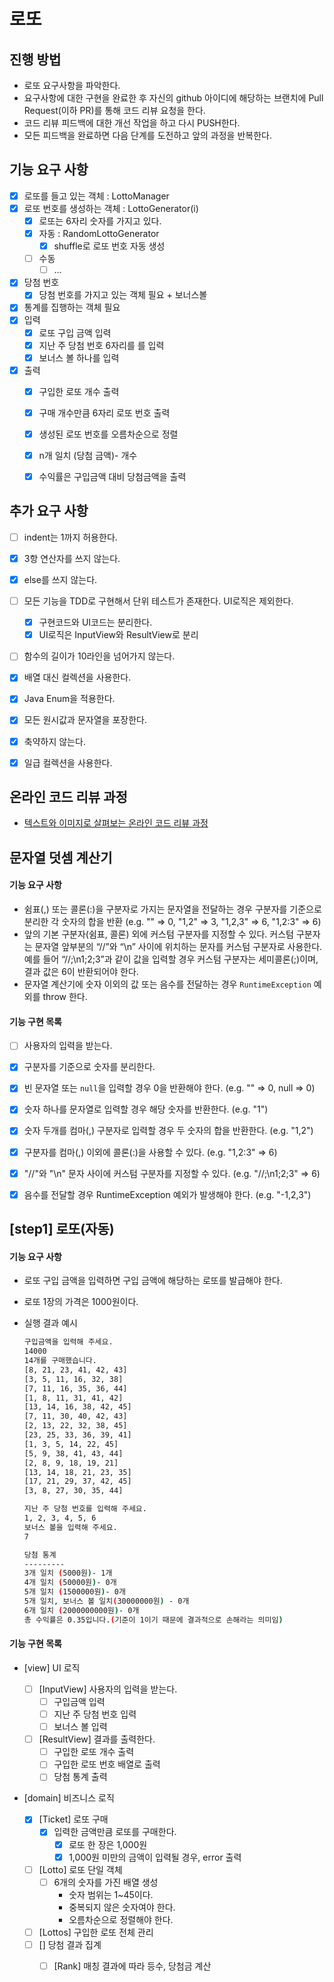 # 로또
## 진행 방법
* 로또 요구사항을 파악한다.
* 요구사항에 대한 구현을 완료한 후 자신의 github 아이디에 해당하는 브랜치에 Pull Request(이하 PR)를 통해 코드 리뷰 요청을 한다.
* 코드 리뷰 피드백에 대한 개선 작업을 하고 다시 PUSH한다.
* 모든 피드백을 완료하면 다음 단계를 도전하고 앞의 과정을 반복한다.

## 기능 요구 사항
- [x] 로또를 들고 있는 객체 : LottoManager
- [x] 로또 번호를 생성하는 객체 : LottoGenerator(i)
  - [x] 로또는 6자리 숫자를 가지고 있다.
  - [x] 자동	: RandomLottoGenerator
    - [x] shuffle로 로또 번호 자동 생성
  - [ ] 수동
    - [ ] ...
  
- [x] 당첨 번호
  - [x] 당첨 번호를 가지고 있는 객체 필요 + 보너스볼
- [x] 통계를 집행하는 객체 필요
- [x] 입력
  - [x] 로또 구입 금액 입력
  - [x] 지난 주 당첨 번호 6자리를 를 입력
  - [x] 보너스 볼 하나를 입력
- [x] 출력
  - [x] 구입한 로또 개수 출력
  - [x] 구매 개수만큼 6자리 로또 번호 출력
  - [x] 생성된 로또 번호를 오름차순으로 정렬
  - [x] n개 일치 (당첨 금액)- 개수
  - [x] 수익률은 구입금액 대비 당첨금액을 출력



## 추가 요구 사항

- [ ] indent는 1까지 허용한다.
- [x] 3항 연산자를 쓰지 않는다.
- [x] else를 쓰지 않는다.
- [ ] 모든 기능을 TDD로 구현해서 단위 테스트가 존재한다. UI로직은 제외한다.
  - [x] 구현코드와 UI코드는 분리한다.
  - [x] UI로직은 InputView와 ResultView로 분리
- [ ] 함수의 길이가 10라인을 넘어가지 않는다.
- [x] 배열 대신 컬렉션을 사용한다.
- [x] Java Enum을 적용한다.
- [x] 모든 원시값과 문자열을 포장한다.
- [x] 축약하지 않는다.
- [x] 일급 컬렉션을 사용한다.



## 온라인 코드 리뷰 과정
* [텍스트와 이미지로 살펴보는 온라인 코드 리뷰 과정](https://github.com/next-step/nextstep-docs/tree/master/codereview)



## 문자열 덧셈 계산기

#### 기능 요구 사항

- 쉼표(,) 또는 콜론(:)을 구분자로 가지는 문자열을 전달하는 경우 구분자를 기준으로 분리한 각 숫자의 합을 반환 (e.g. "" => 0, "1,2" => 3, "1,2,3" => 6, "1,2:3" => 6)
- 앞의 기본 구분자(쉼표, 콜론) 외에 커스텀 구분자를 지정할 수 있다. 커스텀 구분자는 문자열 앞부분의 “//”와 “\n” 사이에 위치하는 문자를 커스텀 구분자로 사용한다. 예를 들어 “//;\n1;2;3”과 같이 값을 입력할 경우 커스텀 구분자는 세미콜론(;)이며, 결과 값은 6이 반환되어야 한다.
- 문자열 계산기에 숫자 이외의 값 또는 음수를 전달하는 경우 `RuntimeException` 예외를 throw 한다.



#### 기능 구현 **목록**

- [ ] 사용자의 입력을 받는다.
- [x] 구분자를 기준으로 숫자를 분리한다.
- [x] 빈 문자열 또는 `null`을 입력할 경우 0을 반환해야 한다. (e.g. "" => 0, null => 0)
- [x] 숫자 하나를 문자열로 입력할 경우 해당 숫자를 반환한다. (e.g. "1")
- [x] 숫자 두개를 컴마(,) 구분자로 입력할 경우 두 숫자의 합을 반환한다. (e.g. "1,2")
- [x] 구분자를 컴마(,) 이외에 콜론(:)을 사용할 수 있다. (e.g. "1,2:3" => 6)
- [x] "//"와 "\n" 문자 사이에 커스텀 구분자를 지정할 수 있다. (e.g. "//;\n1;2;3" => 6)
- [x] 음수를 전달할 경우 RuntimeException 예외가 발생해야 한다. (e.g. "-1,2,3")



## [step1] 로또(자동)

#### 기능 요구 사항

- 로또 구입 금액을 입력하면 구입 금액에 해당하는 로또를 발급해야 한다.

- 로또 1장의 가격은 1000원이다.

- 실행 결과 예시

  ```bash
  구입금액을 입력해 주세요.
  14000
  14개를 구매했습니다.
  [8, 21, 23, 41, 42, 43]
  [3, 5, 11, 16, 32, 38]
  [7, 11, 16, 35, 36, 44]
  [1, 8, 11, 31, 41, 42]
  [13, 14, 16, 38, 42, 45]
  [7, 11, 30, 40, 42, 43]
  [2, 13, 22, 32, 38, 45]
  [23, 25, 33, 36, 39, 41]
  [1, 3, 5, 14, 22, 45]
  [5, 9, 38, 41, 43, 44]
  [2, 8, 9, 18, 19, 21]
  [13, 14, 18, 21, 23, 35]
  [17, 21, 29, 37, 42, 45]
  [3, 8, 27, 30, 35, 44]
  
  지난 주 당첨 번호를 입력해 주세요.
  1, 2, 3, 4, 5, 6
  보너스 볼을 입력해 주세요.
  7
  
  당첨 통계
  ---------
  3개 일치 (5000원)- 1개
  4개 일치 (50000원)- 0개
  5개 일치 (1500000원)- 0개
  5개 일치, 보너스 볼 일치(30000000원) - 0개
  6개 일치 (2000000000원)- 0개
  총 수익률은 0.35입니다.(기준이 1이기 때문에 결과적으로 손해라는 의미임)
  ```

  



#### 기능 구현 목록

- [view] UI 로직

  - [ ] [InputView] 사용자의 입력을 받는다.
    - [ ] 구입금액 입력
    - [ ] 지난 주 당첨 번호 입력
    - [ ] 보너스 볼 입력

  - [ ] [ResultView] 결과를 출력한다.
    - [ ] 구입한 로또 개수 출력
    - [ ] 구입한 로또 번호 배열로 출력
    - [ ] 당첨 통계 출력

- [domain] 비즈니스 로직

  - [x] [Ticket] 로또 구매
    - [x] 입력한 금액만큼 로또를 구매한다.
      - [x] 로또 한 장은 1,000원
      - [x] 1,000원 미만의 금액이 입력될 경우, error 출력

  - [ ] [Lotto] 로또 단일 객체
    - [ ] 6개의 숫자를 가진 배열 생성
      - 숫자 범위는 1~45이다.
      - 중복되지 않은 숫자여야 한다.
      - 오름차순으로 정렬해야 한다.
  - [ ] [Lottos] 구입한 로또 전체 관리
  - [ ] [] 당첨 결과 집계
    - [ ] [Rank] 매칭 결과에 따라 등수, 당첨금 계산









